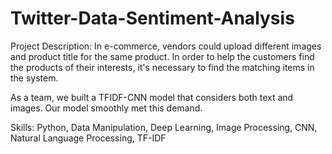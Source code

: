 # Twitter-Data-Sentiment-Analysis

Project Description: In e-commerce, vendors could upload different images and product title for the same product. In order to help the customers find the products of their interests, it's necessary to find the matching items in the system.

As a team, we built a TFIDF-CNN model that considers both text and images. Our model smoothly met this demand.

Skills: Python, Data Manipulation, Deep Learning, Image Processing, CNN, Natural Language Processing, TF-IDF